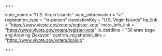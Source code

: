 +++

state_name = "U.S. Virgin Islands"
state_abbreviation = "vi"
registration_type = "in-person"
translationKey = "U.S. Virgin Islands"
hp_link = "https://www.vivote.gov/voters/register-vote"
more_info_link = "https://www.vivote.gov/voters/register-vote"
ip_deadline = "30 araw bago ang Araw ng Eleksyon"
confirm_registration_link = "https://www.vivote.gov/voters/lookup"

+++